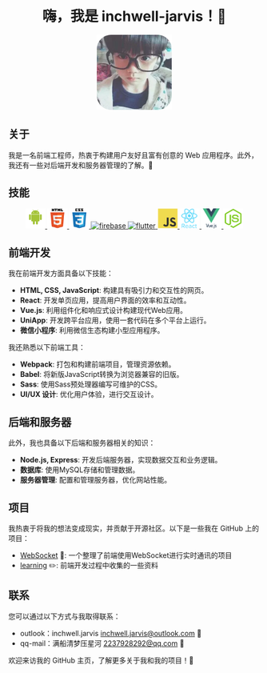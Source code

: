 
<div align="center">
  <h1>嗨，我是 inchwell-jarvis！👋</h1>
  <img src="https://github.com/inchwell-jarvis/inchwell-jarvis/blob/main/images/avatar.png?raw=true" alt="My Avatar" width="150" height="150" >
</div>

## 关于
我是一名前端工程师，热衷于构建用户友好且富有创意的 Web 应用程序。此外，我还有一些对后端开发和服务器管理的了解。🚀

## 技能

<div align="center">
  <p align="center">
    <a href="https://developer.android.com" target="_blank">
      <img src="https://raw.githubusercontent.com/devicons/devicon/master/icons/android/android-original-wordmark.svg" alt="android" width="40" height="40"/>
    </a>
    <a href="https://www.w3.org/html/" target="_blank">
      <img src="https://raw.githubusercontent.com/devicons/devicon/master/icons/html5/html5-original-wordmark.svg" alt="html5" width="40" height="40"/>
    </a>
    <a href="https://www.w3schools.com/css/" target="_blank">
      <img src="https://raw.githubusercontent.com/devicons/devicon/master/icons/css3/css3-original-wordmark.svg" alt="css3" width="40" height="40"/>
    </a>
    <a href="https://firebase.google.com/" target="_blank">
      <img src="https://www.vectorlogo.zone/logos/firebase/firebase-icon.svg" alt="firebase" width="40" height="40"/>
    </a>
    <a href="https://flutter.dev" target="_blank">
      <img src="https://www.vectorlogo.zone/logos/flutterio/flutterio-icon.svg" alt="flutter" width="40" height="40"/>
    </a>
    <a href="https://www.javascript.com" target="_blank">
      <img src="https://raw.githubusercontent.com/devicons/devicon/master/icons/javascript/javascript-original.svg" alt="javascript" width="40" height="40"/>
    </a>
    <a href="https://reactjs.org/" target="_blank">
      <img src="https://raw.githubusercontent.com/devicons/devicon/master/icons/react/react-original-wordmark.svg" alt="react" width="40" height="40"/>
    </a>
    <a href="https://vuejs.org/" target="_blank">
      <img src="https://raw.githubusercontent.com/devicons/devicon/master/icons/vuejs/vuejs-original-wordmark.svg" alt="vuejs" width="40" height="40"/>
    </a>
    <a href="https://nodejs.org" target="_blank">
      <img src="https://raw.githubusercontent.com/devicons/devicon/master/icons/nodejs/nodejs-original.svg" alt="Node.js" width="40" height="40"/>
    </a>
  </p>
</div>


## 前端开发

我在前端开发方面具备以下技能：

- **HTML, CSS, JavaScript**: 构建具有吸引力和交互性的网页。
- **React**: 开发单页应用，提高用户界面的效率和互动性。
- **Vue.js**: 利用组件化和响应式设计构建现代Web应用。
- **UniApp**: 开发跨平台应用，使用一套代码在多个平台上运行。
- **微信小程序**: 利用微信生态构建小型应用程序。

我还熟悉以下前端工具：

- **Webpack**: 打包和构建前端项目，管理资源依赖。
- **Babel**: 将新版JavaScript转换为浏览器兼容的旧版。
- **Sass**: 使用Sass预处理器编写可维护的CSS。
- **UI/UX 设计**: 优化用户体验，进行交互设计。

## 后端和服务器

此外，我也具备以下后端和服务器相关的知识：

- **Node.js, Express**: 开发后端服务器，实现数据交互和业务逻辑。
- **数据库**: 使用MySQL存储和管理数据。
- **服务器管理**: 配置和管理服务器，优化网站性能。

## 项目
我热衷于将我的想法变成现实，并贡献于开源社区。以下是一些我在 GitHub 上的项目：

- [WebSocket](https://github.com/inchwell-jarvis/WebSocket) 🌟: 一个整理了前端使用WebSocket进行实时通讯的项目
- [learning](https://github.com/inchwell-jarvis/learning) ✏️: 前端开发过程中收集的一些资料
## 联系
您可以通过以下方式与我取得联系：

- outlook：inchwell.jarvis inchwell.jarvis@outlook.com 📧
- qq-mail：满船清梦压星河   2237928292@qq.com 🌟

欢迎来访我的 GitHub 主页，了解更多关于我和我的项目！🌟
